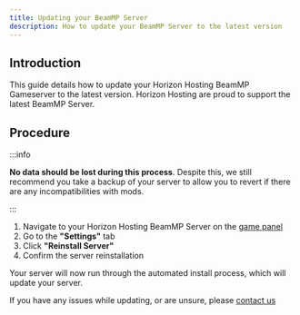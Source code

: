 ```yaml
---
title: Updating your BeamMP Server
description: How to update your BeamMP Server to the latest version
---
```


## Introduction
This guide details how to update your Horizon Hosting BeamMP Gameserver to the latest version. Horizon Hosting are proud to support the latest BeamMP Server.

## Procedure
:::info

**No data should be lost during this process**. Despite this, we still recommend you take a backup of your server to allow you to revert if there are any incompatibilities with mods.

:::

1. Navigate to your Horizon Hosting BeamMP Server on the [game panel](https://hrzn.link/panel)
2. Go to the **"Settings"** tab
3. Click **"Reinstall Server"** 
4. Confirm the server reinstallation

Your server will now run through the automated install process, which will update your server.

If you have any issues while updating, or are unsure, please [contact us](/general/getting-support)
